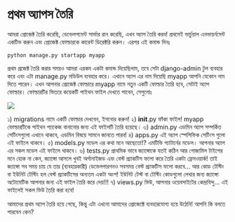 # প্রথম অ্যাপস তৈরি

আমরা প্রোজেক্ট তৈরি করেছি, ডেভেলপমেন্ট সার্ভার রান করেছি, এখন অ্যাপ তৈরি করব! প্রথমেই ভার্চুয়াল এনভায়র্নমেন্ট একটিভ করুন এবং প্রোজেক্ট ফোল্ডারকে কারেন্ট ডিরেক্টরি করুন। এরপর এই কমান্ড দিনঃ

```text
python manage.py startapp myapp
```

প্রথম প্রজেক্ট তৈরি করার সময়ও আমরা এরকম একটা কমান্ড দিয়েছিলাম, তবে সেটা django-admin টুল ব্যবহার করে এবং এটা manage.py মডিউল ব্যবহার করে। এখানে অ্যাপ এর নাম দিয়েছি myapp আপনি যেকোন নাম দিতে পারেন। এখন আপনার প্রোজেক্ট ফোল্ডারে myapp নামে নতুন একটি ফোল্ডার তৈরি হবে, সেটাই অ্যাপ ফোল্ডার। ফোল্ডারটির ভিতরে কয়েকটি পাইথন ফাইল দেখতে পাবেন, সেগুলোঃ

![](https://i.imgur.com/m6F6JIP.png)

১\) migrations নামে একটি ফোল্ডার দেখবেন, ইগনোর করুন! ২\) __init__.py ফাঁকা ফাইল! myapp ফোল্ডারটিকে পাইথন প্যাকেজ বানানোর জন্য এই ফাইলটি তৈরি হয়েছে। ৩\) admin.py এডমিন অ্যাপ সম্পর্কিত সেটিংসগুলো এখানে থাকবে, এডমিন বিষয়ে সামনে জানতে পারব! ৪\) apps.py এই অ্যাপ স্পেসিফিক সেটিংস গুলো এই ফাইলে থাকবে। ৫\) models.py মডেল এর কথা মনে আছেতো!? এমটিভি প্যাটার্নের মডেল। আপনার অ্যাপ এর সকল মডেল এই ফাইলে থাকবে। ৬\) tests.py প্রাথমিক ভাবে জ্যাঙ্গোকে যতই কঠিন আর গোজামিল টাইপের মনে হোক না কেন, জ্যাঙ্গো আসলে খুবই অর্গানাইজড এবং বেস্ট প্র্যাকটিস ফলো করে তৈরি একটা ফ্রেমওয়ার্ক! তাই জ্যাঙ্গো সব সময় চায় যে তার \(ব্যবহারকারী\) ডেভেলপারগনও সবসময় বেস্ট প্র্যাকটিস ফলো করবে... আর কোড টেস্টিং বা ইউনিট টেস্টিং হল বেস্ট প্র্যাকটিসের অন্যতম একটা অংশ! ইউনিট টেস্ট বা টেস্টিং কোডগুলো লেখার জন্য জ্যাঙ্গো অটোমেটিক আপনার জন্য এই ফাইল তৈরি করে দেয়!!! ৭\) views.py ভিউ, আপনার ওয়েবসাইটের কেন্দ্রবিন্দু... এই ফাইলেই সকল ভিউ তৈরি করা হবে!

আমাদের প্রথম অ্যাপ তৈরি হয়ে গেছে, কিন্তু এটা এখনো আমাদের প্রোজেক্টে ব্যবহারযোগ্য হয়ে উঠেনি! আপনি কি বলতে পারবেন কেন?

